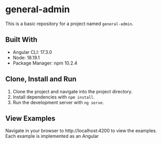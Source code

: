 # general-admin

This is a basic repository for a project named `general-admin`.

## Built With

- Angular CLI: 17.3.0
- Node: 18.19.1
- Package Manager: npm 10.2.4

## Clone, Install and Run

1. Clone the project and navigate into the project directory.
2. Install dependencies with `npm install`.
3. Run the development server with `ng serve`.

## View Examples

Navigate in your browser to http://localhost:4200 to view the examples. Each example is implemented as an Angular
